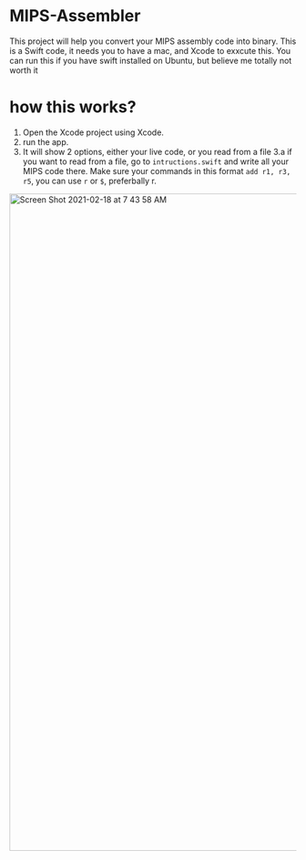 # MIPS-Assembler

This project will help you convert your MIPS assembly code into binary. 
This is a Swift code, it needs you to have a mac, and Xcode to exxcute this. 
You can run this if you have swift installed on Ubuntu, but believe me totally not worth it

# how this works? 
1. Open the Xcode project using Xcode.
2. run the app. 
3. It will show 2 options, either your live code, or you read from a file 
3.a if you want to read from a file, go to `intructions.swift` and write all your MIPS code there. Make sure your commands in this format `add r1, r3, r5`, you can use `r` or `$`, preferbally r. 


<img width="1153" alt="Screen Shot 2021-02-18 at 7 43 58 AM" src="https://user-images.githubusercontent.com/8784343/108306396-17fac480-71bd-11eb-8e04-494fd7ae9458.png">

